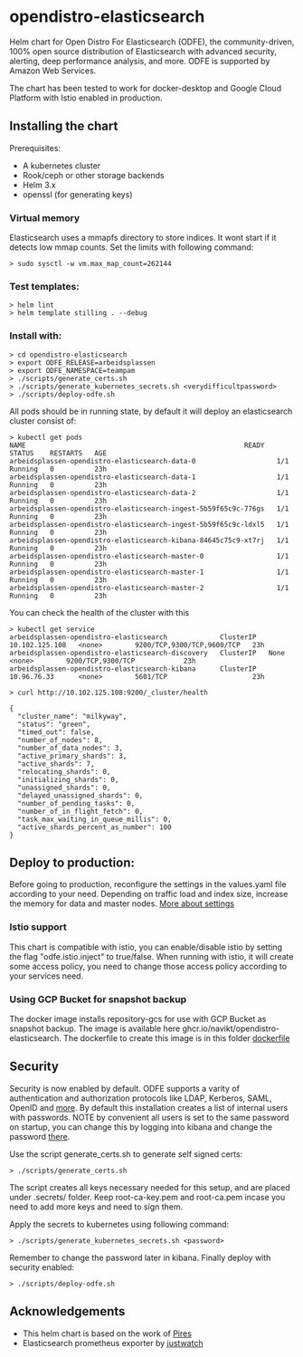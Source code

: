 # opendistro-elasticsearch
Helm chart for Open Distro For Elasticsearch (ODFE), the community-driven, 100% open source distribution of Elasticsearch with advanced security, alerting, deep performance analysis, and more. ODFE is supported by Amazon Web Services. 

The chart has been tested to work for docker-desktop and Google Cloud Platform with Istio enabled in production.

## Installing the chart

Prerequisites:
* A kubernetes cluster
* Rook/ceph or other storage backends
* Helm 3.x
* openssl (for generating keys)

### Virtual memory
Elasticsearch uses a mmapfs directory to store indices. It wont start if it detects low mmap counts.
Set the limits with following command:
```
> sudo sysctl -w vm.max_map_count=262144
```

### Test templates:
```
> helm lint
> helm template stilling . --debug
```
### Install with:
```
> cd opendistro-elasticsearch
> export ODFE_RELEASE=arbeidsplassen
> export ODFE_NAMESPACE=teampam
> ./scripts/generate_certs.sh
> ./scripts/generate_kubernetes_secrets.sh <verydifficultpassword>
> ./scripts/deploy-odfe.sh
```

All pods should be in running state, by default it will deploy an elasticsearch cluster consist of:
```
> kubectl get pods
NAME                                                      READY   STATUS    RESTARTS   AGE
arbeidsplassen-opendistro-elasticsearch-data-0                    1/1     Running   0          23h
arbeidsplassen-opendistro-elasticsearch-data-1                    1/1     Running   0          23h
arbeidsplassen-opendistro-elasticsearch-data-2                    1/1     Running   0          23h
arbeidsplassen-opendistro-elasticsearch-ingest-5b59f65c9c-776gs   1/1     Running   0          23h
arbeidsplassen-opendistro-elasticsearch-ingest-5b59f65c9c-ldxl5   1/1     Running   0          23h
arbeidsplassen-opendistro-elasticsearch-kibana-84645c75c9-xt7rj   1/1     Running   0          23h
arbeidsplassen-opendistro-elasticsearch-master-0                  1/1     Running   0          23h
arbeidsplassen-opendistro-elasticsearch-master-1                  1/1     Running   0          23h
arbeidsplassen-opendistro-elasticsearch-master-2                  1/1     Running   0          23h
```

You can check the health of the cluster with this
```
> kubectl get service
arbeidsplassen-opendistro-elasticsearch             ClusterIP   10.102.125.108   <none>        9200/TCP,9300/TCP,9600/TCP   23h
arbeidsplassen-opendistro-elasticsearch-discovery   ClusterIP   None             <none>        9200/TCP,9300/TCP            23h
arbeidsplassen-opendistro-elasticsearch-kibana      ClusterIP   10.96.76.33      <none>        5601/TCP                     23h

> curl http://10.102.125.108:9200/_cluster/health

{
  "cluster_name": "milkyway",
  "status": "green",
  "timed_out": false,
  "number_of_nodes": 8,
  "number_of_data_nodes": 3,
  "active_primary_shards": 3,
  "active_shards": 7,
  "relocating_shards": 0,
  "initializing_shards": 0,
  "unassigned_shards": 0,
  "delayed_unassigned_shards": 0,
  "number_of_pending_tasks": 0,
  "number_of_in_flight_fetch": 0,
  "task_max_waiting_in_queue_millis": 0,
  "active_shards_percent_as_number": 100
}
```

## Deploy to production:
Before going to production, reconfigure the settings in the values.yaml file  according to your need.
Depending on traffic load and index size, increase the memory for data and master nodes.
[More about settings](https://www.elastic.co/guide/en/elasticsearch/guide/current/hardware.html#_memory)

### Istio support
This chart is compatible with istio, you can enable/disable istio by setting the flag "odfe.istio.inject" to true/false.
When running with istio, it will create some access policy, you need to change those access policy according to your services need.

### Using GCP Bucket for snapshot backup
The docker image installs repository-gcs for use with GCP Bucket as snapshot backup.
The image is available here ghcr.io/navikt/opendistro-elasticsearch. The dockerfile to create this image is in this folder [dockerfile](dockerfile/Dockerfile)

## Security
Security is now enabled by default. 
ODFE supports a varity of authentication and authorization protocols like LDAP, Kerberos, SAML, OpenID and [more](https://opendistro.github.io/for-elasticsearch-docs/docs/security-configuration/). By default this installation creates a list of internal users with passwords. NOTE by convenient all users is set to the same password on startup, you can change this by logging into kibana and change the password [there](https://aws.amazon.com/blogs/opensource/change-passwords-open-distro-for-elasticsearch/). 

Use the script generate_certs.sh to generate self signed certs:
```
> ./scripts/generate_certs.sh
```

The script creates all keys necessary needed for this setup, and are placed under .secrets/ folder. Keep root-ca-key.pem and root-ca.pem incase you need to add more keys and need to sign them.

Apply the secrets to kubernetes using following command:

```
> ./scripts/generate_kubernetes_secrets.sh <password>
```
Remember to change the password later in kibana. Finally deploy with security enabled:

```
> ./scripts/deploy-odfe.sh
```


## Acknowledgements
* This helm chart is based on the work of [Pires](https://github.com/pires/kubernetes-elasticsearch-cluster)
* Elasticsearch prometheus exporter by [justwatch](https://github.com/justwatchcom/elasticsearch_exporter) 
